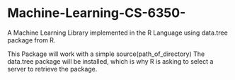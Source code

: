 # Machine-Learning-CS-6350-
A Machine Learning Library implemented in the R Language using data.tree package from R.

This Package will work with a simple source(path_of_directory)
The data.tree package will be installed, which is why R is asking to select a server to retrieve the package.
